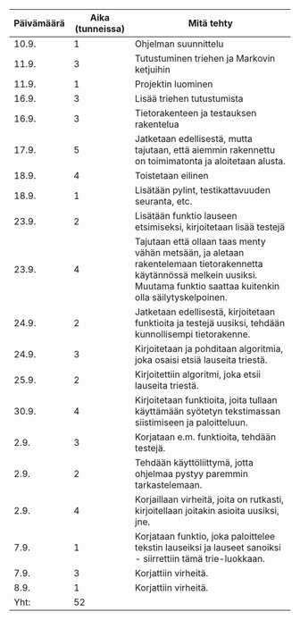 Päivämäärä | Aika (tunneissa) | Mitä tehty
-----------|------------------|-----------
10.9. | 1 | Ohjelman suunnittelu
11.9. | 3 | Tutustuminen triehen ja Markovin ketjuihin 
11.9. | 1 | Projektin luominen
16.9. | 3 | Lisää triehen tutustumista
16.9. | 3 | Tietorakenteen ja testauksen rakentelua
17.9. | 5 | Jatketaan edellisestä, mutta tajutaan, että aiemmin rakennettu on toimimatonta ja aloitetaan alusta.
18.9. | 4 | Toistetaan eilinen
18.9. | 1 | Lisätään pylint, testikattavuuden seuranta, etc.
23.9. | 2 | Lisätään funktio lauseen etsimiseksi, kirjoitetaan lisää testejä
23.9. | 4 | Tajutaan että ollaan taas menty vähän metsään, ja aletaan rakentelemaan tietorakennetta käytännössä melkein uusiksi. Muutama funktio saattaa kuitenkin olla säilytyskelpoinen.
24.9. | 2 | Jatketaan edellisestä, kirjoitetaan funktioita ja testejä uusiksi, tehdään kunnollisempi tietorakenne.
24.9. | 3 | Kirjoitetaan ja pohditaan algoritmia, joka osaisi etsiä lauseita triestä.
25.9. | 2 | Kirjoitettiin algoritmi, joka etsii lauseita triestä.
30.9. | 4 | Kirjoitetaan funktioita, joita tullaan käyttämään syötetyn tekstimassan siistimiseen ja paloitteluun.
2.9. | 3 | Korjataan e.m. funktioita, tehdään testejä.
2.9. | 2 | Tehdään käyttöliittymä, jotta ohjelmaa pystyy paremmin tarkastelemaan.
2.9. | 4 | Korjaillaan virheitä, joita on rutkasti, kirjoitellaan joitakin asioita uusiksi, jne.
7.9. | 1 | Korjataan funktio, joka paloittelee tekstin lauseiksi ja lauseet sanoiksi - siirrettiin tämä trie-luokkaan.
7.9. | 3 | Korjattiin virheitä.
8.9. | 1 | Korjattiin virheitä.
Yht: | 52 |
